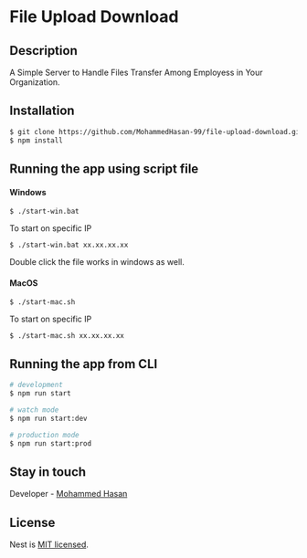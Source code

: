 # File Upload Download

## Description
A Simple Server to Handle Files Transfer Among Employess in Your Organization.

## Installation

```bash
$ git clone https://github.com/MohammedHasan-99/file-upload-download.git
$ npm install
```

## Running the app using script file

#### Windows
```
$ ./start-win.bat
```

To start on specific IP
```
$ ./start-win.bat xx.xx.xx.xx
```
Double click the file works in windows as well.
#### MacOS
```
$ ./start-mac.sh
```
To start on specific IP
```
$ ./start-mac.sh xx.xx.xx.xx
```


## Running the app from CLI

```bash
# development
$ npm run start

# watch mode
$ npm run start:dev

# production mode
$ npm run start:prod
```

## Stay in touch

Developer - [Mohammed Hasan](https://wa.me/qr/BWV6TMTWTJOSI1)


## License

Nest is [MIT licensed](LICENSE).
